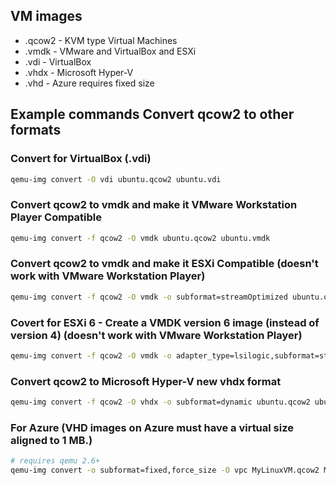 ## VM images

* .qcow2 - KVM type Virtual Machines
* .vmdk - VMware and VirtualBox and ESXi
* .vdi - VirtualBox
* .vhdx - Microsoft Hyper-V
* .vhd  - Azure requires fixed size

## Example commands Convert qcow2 to other formats

### Convert for VirtualBox (.vdi)

```bash
qemu-img convert -O vdi ubuntu.qcow2 ubuntu.vdi
```

### Convert qcow2 to vmdk and make it VMware Workstation Player Compatible

```bash
qemu-img convert -f qcow2 -O vmdk ubuntu.qcow2 ubuntu.vmdk
```

### Convert qcow2 to vmdk and make it ESXi Compatible (doesn't work with VMware Workstation Player)

```bash
qemu-img convert -f qcow2 -O vmdk -o subformat=streamOptimized ubuntu.qcow2 ubuntu.vmdk
```

### Covert for ESXi 6 - Create a VMDK version 6 image (instead of version 4) (doesn't work with VMware Workstation Player)

```bash
qemu-img convert -f qcow2 -O vmdk -o adapter_type=lsilogic,subformat=streamOptimized,compat6 ubuntu.qcow2 ubuntu.vmdk
```

### Convert qcow2 to Microsoft Hyper-V new vhdx format

```bash
qemu-img convert -f qcow2 -O vhdx -o subformat=dynamic ubuntu.qcow2 ubuntu.vhdx
```

### For Azure (VHD images on Azure must have a virtual size aligned to 1 MB.)

```bash
# requires qemu 2.6+
qemu-img convert -o subformat=fixed,force_size -O vpc MyLinuxVM.qcow2 MyLinuxVM.vhd
```
